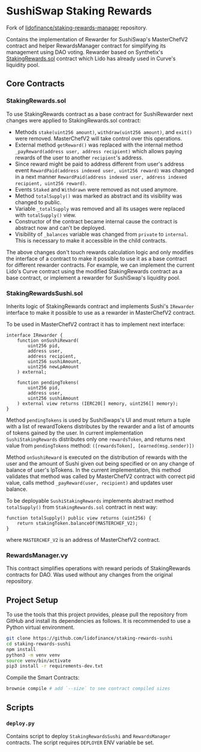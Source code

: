 # SushiSwap Staking Rewards

Fork of [lidofinance/staking-rewards-manager](https://github.com/lidofinance/staking-rewards-manager) repository.

Contains the implementation of Rewarder for SushiSwap's MasterChefV2 contract and helper RewardsManager contract for simplifying its management using DAO voting. Rewarder based on Synthetix's [StakingRewards.sol](https://github.com/lidofinance/staking-rewards-manager/blob/main/contracts/StakingRewards.sol) contract which Lido has already used in Curve's liquidity pool.

## Core Contracts

### StakingRewards.sol

To use StakingRewards contract as a base contract for SushiRewarder next changes were applied to StakingRewards.sol contract:

- Methods `stake(uint256 amount)`, `withdraw(uint256 amount)`, and `exit()` were removed. MasterChefV2 will take control over this operations.
- External method `getReward()` was replaced with the internal method `_payReward(address user, address recipient)` which allows paying rewards of the user to another `recipient`'s address.
- Since reward might be paid to address different from user's address event `RewardPaid(address indexed user, uint256 reward)` was changed in a next manner `RewardPaid(address indexed user, address indexed recipient, uint256 reward)`.
- Events `Staked` and `Withdrawn` were removed as not used anymore.
- Method `totalSupply()` was marked as abstract and its visibility was changed to public.
- Variable `_totalSupply` was removed and all its usages were replaced with `totalSupply()` view.
- Constructor of the contract became internal cause the contract is abstract now and can't be deployed.
- Visibility of `_balances` variable was changed from `private` to `internal`. This is necessary to make it accessible in the child contracts.

The above changes don't touch rewards calculation logic and only modifies the interface of a contract to make it possible to use it as a base contract for different rewarder contracts. For example, we can implement the current Lido's Curve contract using the modified StakingRewards contract as a base contract, or implement a rewarder for SushiSwap's liquidity pool.

### StakingRewardsSushi.sol

Inherits logic of StakingRewards contract and implements Sushi's `IRewarder` interface to make it possible to use as a rewarder in MasterChefV2 contract.

To be used in MasterChefV2 contract it has to implement next interface:

```solidity=
interface IRewarder {
    function onSushiReward(
        uint256 pid,
        address user,
        address recipient,
        uint256 sushiAmount,
        uint256 newLpAmount
    ) external;

    function pendingTokens(
        uint256 pid,
        address user,
        uint256 sushiAmount
    ) external view returns (IERC20[] memory, uint256[] memory);
}
```

Method `pendingTokens` is used by SushiSwaps's UI and must return a tuple with a list of rewardTokens distributes by the rewarder and a list of amounts of tokens gained by the user.
In current implementation `SushiStakingRewards` distributes only one `rewardsToken`, and returns next value from `pendingTokens` method: `([rewardsToken], [earned(msg.sender)])`

Method `onSushiReward` is executed on the distribution of rewards with the user and the amount of Sushi given out being specified or on any change of balance of user's lpTokens. In the current implementation, this method validates that method was called by MasterChefV2 contract with correct pid value, calls method `_payReward(user, recipient)` and updates user balance.

To be deployable `SushiStakingRewards` implements abstract method `totalSupply()` from `StakingRewards.sol` contract in next way:

```solidity=
function totalSupply() public view returns (uint256) {
    return stakingToken.balanceOf(MASTERCHEF_V2);
}
```

where `MASTERCHEF_V2` is an address of MasterChefV2 contract.

### RewardsManager.vy

This contract simplifies operations with reward periods of StakingRewards contracts for DAO. Was used without any changes from the original repository.

## Project Setup

To use the tools that this project provides, please pull the repository from GitHub and install its dependencies as follows. It is recommended to use a Python virtual environment.

```bash
git clone https://github.com/lidofinance/staking-rewards-sushi
cd staking-rewards-sushi
npm install
python3 -m venv venv
source venv/bin/activate
pip3 install -r requirements-dev.txt
```

Compile the Smart Contracts:

```bash
brownie compile # add `--size` to see contract compiled sizes
```

## Scripts

### `deploy.py`

Contains script to deploy `StakingRewardsSushi` and `RewardsManager` contracts. The script requires `DEPLOYER` ENV variable be set.
